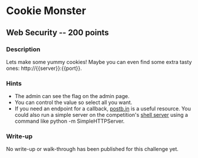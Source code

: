 # Cookie Monster

## Web Security -- 200 points

### Description

Lets make some yummy cookies! Maybe you can even find some extra tasty ones: http://{{server}}:{{port}}.

### Hints

* The admin can see the flag on the admin page.
* You can control the value so select all you want.
* If you need an endpoint for a callback, [postb.in](https://postb.in) is a useful resource. You could also run a simple server on the competition's [shell server](/shell) using a command like python -m SimpleHTTPServer.


### Write-up

No write-up or walk-through has been published for this challenge yet.

